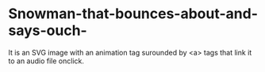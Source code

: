 # Snowman-that-bounces-about-and-says-ouch-
It is an SVG  image with an animation tag surounded by &lt;a> tags that link it to an audio file onclick.  
